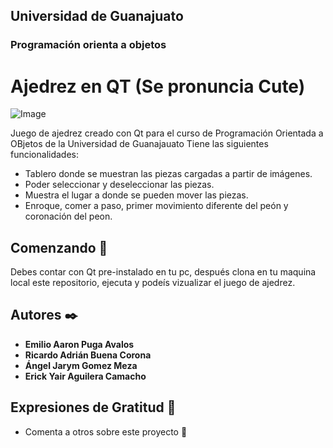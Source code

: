 ## Universidad de Guanajuato
### Programación orienta a objetos
# Ajedrez en QT (Se pronuncia Cute)

![Image](https://raw.githubusercontent.com/losfroger/ajedrez-juego/master/resources/1peon.png "Peon")

Juego de ajedrez creado con Qt para el curso de Programación Orientada a OBjetos de la Universidad de Guanajauato
Tiene las siguientes funcionalidades:
- Tablero donde se muestran las piezas cargadas a partir de imágenes.
- Poder seleccionar y deseleccionar las piezas.
- Muestra el lugar a donde se pueden mover las piezas.
- Enroque, comer a paso, primer movimiento diferente del peón y coronación del peon.

## Comenzando 🚀

Debes contar con Qt pre-instalado en tu pc, después clona en tu maquina local este repositorio, ejecuta y podeís vizualizar el juego de ajedrez.

## Autores ✒️

* **Emilio Aaron Puga Avalos**
* **Ricardo Adrián Buena Corona**
* **Ángel Jarym Gomez Meza**
* **Erick Yair Aguilera Camacho**

## Expresiones de Gratitud 🎁

* Comenta a otros sobre este proyecto 📢
